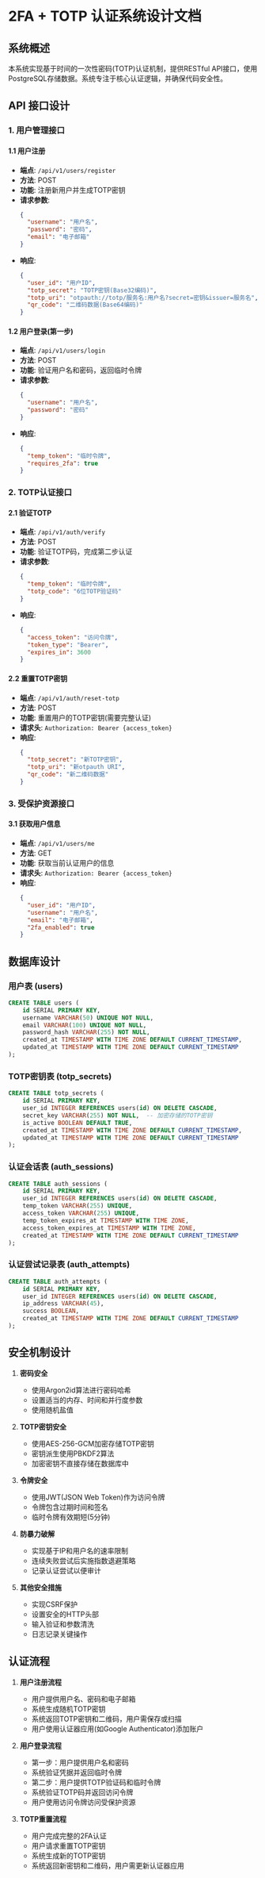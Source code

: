 # 2FA + TOTP 认证系统设计文档

## 系统概述

本系统实现基于时间的一次性密码(TOTP)认证机制，提供RESTful API接口，使用PostgreSQL存储数据。系统专注于核心认证逻辑，并确保代码安全性。

## API 接口设计

### 1. 用户管理接口

#### 1.1 用户注册
- **端点**: `/api/v1/users/register`
- **方法**: POST
- **功能**: 注册新用户并生成TOTP密钥
- **请求参数**:
  ```json
  {
    "username": "用户名",
    "password": "密码",
    "email": "电子邮箱"
  }
  ```
- **响应**:
  ```json
  {
    "user_id": "用户ID",
    "totp_secret": "TOTP密钥(Base32编码)",
    "totp_uri": "otpauth://totp/服务名:用户名?secret=密钥&issuer=服务名",
    "qr_code": "二维码数据(Base64编码)"
  }
  ```

#### 1.2 用户登录(第一步)
- **端点**: `/api/v1/users/login`
- **方法**: POST
- **功能**: 验证用户名和密码，返回临时令牌
- **请求参数**:
  ```json
  {
    "username": "用户名",
    "password": "密码"
  }
  ```
- **响应**:
  ```json
  {
    "temp_token": "临时令牌",
    "requires_2fa": true
  }
  ```

### 2. TOTP认证接口

#### 2.1 验证TOTP
- **端点**: `/api/v1/auth/verify`
- **方法**: POST
- **功能**: 验证TOTP码，完成第二步认证
- **请求参数**:
  ```json
  {
    "temp_token": "临时令牌",
    "totp_code": "6位TOTP验证码"
  }
  ```
- **响应**:
  ```json
  {
    "access_token": "访问令牌",
    "token_type": "Bearer",
    "expires_in": 3600
  }
  ```

#### 2.2 重置TOTP密钥
- **端点**: `/api/v1/auth/reset-totp`
- **方法**: POST
- **功能**: 重置用户的TOTP密钥(需要完整认证)
- **请求头**: `Authorization: Bearer {access_token}`
- **响应**:
  ```json
  {
    "totp_secret": "新TOTP密钥",
    "totp_uri": "新otpauth URI",
    "qr_code": "新二维码数据"
  }
  ```

### 3. 受保护资源接口

#### 3.1 获取用户信息
- **端点**: `/api/v1/users/me`
- **方法**: GET
- **功能**: 获取当前认证用户的信息
- **请求头**: `Authorization: Bearer {access_token}`
- **响应**:
  ```json
  {
    "user_id": "用户ID",
    "username": "用户名",
    "email": "电子邮箱",
    "2fa_enabled": true
  }
  ```

## 数据库设计

### 用户表 (users)
```sql
CREATE TABLE users (
    id SERIAL PRIMARY KEY,
    username VARCHAR(50) UNIQUE NOT NULL,
    email VARCHAR(100) UNIQUE NOT NULL,
    password_hash VARCHAR(255) NOT NULL,
    created_at TIMESTAMP WITH TIME ZONE DEFAULT CURRENT_TIMESTAMP,
    updated_at TIMESTAMP WITH TIME ZONE DEFAULT CURRENT_TIMESTAMP
);
```

### TOTP密钥表 (totp_secrets)
```sql
CREATE TABLE totp_secrets (
    id SERIAL PRIMARY KEY,
    user_id INTEGER REFERENCES users(id) ON DELETE CASCADE,
    secret_key VARCHAR(255) NOT NULL,  -- 加密存储的TOTP密钥
    is_active BOOLEAN DEFAULT TRUE,
    created_at TIMESTAMP WITH TIME ZONE DEFAULT CURRENT_TIMESTAMP,
    updated_at TIMESTAMP WITH TIME ZONE DEFAULT CURRENT_TIMESTAMP
);
```

### 认证会话表 (auth_sessions)
```sql
CREATE TABLE auth_sessions (
    id SERIAL PRIMARY KEY,
    user_id INTEGER REFERENCES users(id) ON DELETE CASCADE,
    temp_token VARCHAR(255) UNIQUE,
    access_token VARCHAR(255) UNIQUE,
    temp_token_expires_at TIMESTAMP WITH TIME ZONE,
    access_token_expires_at TIMESTAMP WITH TIME ZONE,
    created_at TIMESTAMP WITH TIME ZONE DEFAULT CURRENT_TIMESTAMP
);
```

### 认证尝试记录表 (auth_attempts)
```sql
CREATE TABLE auth_attempts (
    id SERIAL PRIMARY KEY,
    user_id INTEGER REFERENCES users(id) ON DELETE CASCADE,
    ip_address VARCHAR(45),
    success BOOLEAN,
    created_at TIMESTAMP WITH TIME ZONE DEFAULT CURRENT_TIMESTAMP
);
```

## 安全机制设计

1. **密码安全**
   - 使用Argon2id算法进行密码哈希
   - 设置适当的内存、时间和并行度参数
   - 使用随机盐值

2. **TOTP密钥安全**
   - 使用AES-256-GCM加密存储TOTP密钥
   - 密钥派生使用PBKDF2算法
   - 加密密钥不直接存储在数据库中

3. **令牌安全**
   - 使用JWT(JSON Web Token)作为访问令牌
   - 令牌包含过期时间和签名
   - 临时令牌有效期短(5分钟)

4. **防暴力破解**
   - 实现基于IP和用户名的速率限制
   - 连续失败尝试后实施指数退避策略
   - 记录认证尝试以便审计

5. **其他安全措施**
   - 实现CSRF保护
   - 设置安全的HTTP头部
   - 输入验证和参数清洗
   - 日志记录关键操作

## 认证流程

1. **用户注册流程**
   - 用户提供用户名、密码和电子邮箱
   - 系统生成随机TOTP密钥
   - 系统返回TOTP密钥和二维码，用户需保存或扫描
   - 用户使用认证器应用(如Google Authenticator)添加账户

2. **用户登录流程**
   - 第一步：用户提供用户名和密码
   - 系统验证凭据并返回临时令牌
   - 第二步：用户提供TOTP验证码和临时令牌
   - 系统验证TOTP码并返回访问令牌
   - 用户使用访问令牌访问受保护资源

3. **TOTP重置流程**
   - 用户完成完整的2FA认证
   - 用户请求重置TOTP密钥
   - 系统生成新的TOTP密钥
   - 系统返回新密钥和二维码，用户需更新认证器应用
